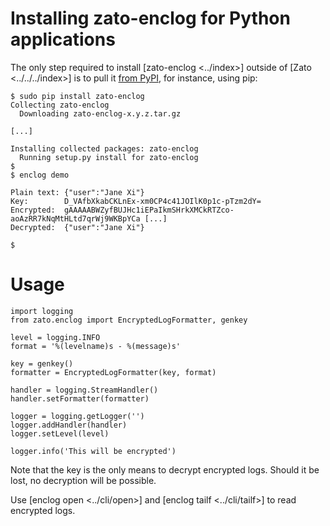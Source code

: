 Installing zato-enclog for Python applications
==============================================

The only step required to install [zato-enclog \<../index\>] outside of [Zato \<../../../index\>] is to pull it
[from PyPI](https://pypi.python.org/pypi/zato-enclog/), for instance, using pip:

    $ sudo pip install zato-enclog
    Collecting zato-enclog
      Downloading zato-enclog-x.y.z.tar.gz

    [...]

    Installing collected packages: zato-enclog
      Running setup.py install for zato-enclog
    $
    $ enclog demo

    Plain text: {"user":"Jane Xi"}
    Key:        D_VAfbXkabCKLnEx-xm0CP4c41JOIlK0p1c-pTzm2dY=
    Encrypted:  gAAAAABWZyfBUJHc1iEPaIkmSHrkXMCkRTZco-aoAzRR7kNqMtHLtd7qrWj9WKBpYCa [...]
    Decrypted:  {"user":"Jane Xi"}

    $

Usage
=====

    import logging
    from zato.enclog import EncryptedLogFormatter, genkey

    level = logging.INFO
    format = '%(levelname)s - %(message)s'

    key = genkey()
    formatter = EncryptedLogFormatter(key, format)

    handler = logging.StreamHandler()
    handler.setFormatter(formatter)

    logger = logging.getLogger('')
    logger.addHandler(handler)
    logger.setLevel(level)

    logger.info('This will be encrypted')

Note that the key is the only means to decrypt encrypted logs. Should it be lost, no decryption will be possible.

Use [enclog open \<../cli/open\>] and [enclog tailf \<../cli/tailf\>] to read encrypted logs.
